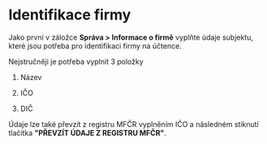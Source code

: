 # Identifikace firmy

Jako první v záložce **Správa > Informace o firmě** vyplňte údaje subjektu, které jsou potřeba pro identifikaci firmy na účtence. 

Nejstručněji je potřeba vyplnit 3 položky

1) Název

2) IČO

3) DIČ

Údaje lze také převzít z registru MFČR vyplněním IČO a následném stiknutí tlačítka **"PŘEVZÍT ÚDAJE Z REGISTRU MFČR"**.
